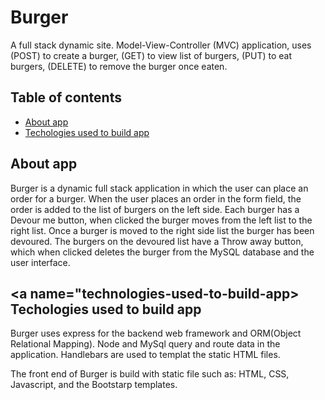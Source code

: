 # Burger

A full stack dynamic site. Model-View-Controller (MVC) application, uses (POST) to create a burger, (GET) to view list of burgers, (PUT) to eat burgers, (DELETE) to remove the burger once eaten. 

## Table of contents
* [About app](#about-app)
* [Techologies used to build app](#technologies-used-to-build-app)

## <a name="about-app"></a> About app 

Burger is a dynamic full stack application in which the user can place an order for a burger. When the user places an order in the form field, the order is added to the list of burgers on the left side. Each burger has a Devour me button, when clicked the burger moves from the left list to the right list. Once a burger is moved to the right side list the burger has been devoured. The burgers on the devoured list have a Throw away button, which when clicked deletes the burger from the MySQL database and the user interface.

## <a name="technologies-used-to-build-app></a> Techologies used to build app

Burger uses express for the backend web framework and ORM(Object Relational Mapping). Node and MySql query and route data in the application. Handlebars are used to templat the static HTML files.

The front end of Burger is build with static file such as: HTML, CSS, Javascript, and the Bootstarp templates.
